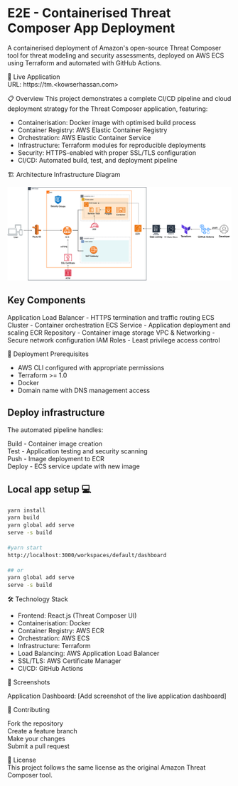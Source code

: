 # E2E - Containerised Threat Composer App Deployment 

A containerised deployment of Amazon's open-source Threat Composer tool for threat modeling and security assessments, deployed on AWS ECS using Terraform and automated with GitHub Actions.

🔗 Live Application  
URL: https://tm.<kowserhassan.com> 

📋 Overview
This project demonstrates a complete CI/CD pipeline and cloud deployment strategy for the Threat Composer application, featuring:

- Containerisation: Docker image with optimised build process
- Container Registry: AWS Elastic Container Registry
- Orchestration: AWS Elastic Container Service
- Infrastructure: Terraform modules for reproducible deployments
- Security: HTTPS-enabled with proper SSL/TLS configuration
- CI/CD: Automated build, test, and deployment pipeline

🏗️ Architecture
Infrastructure Diagram

![alt text](images/architecturaldiagram.png)

## Key Components

Application Load Balancer - HTTPS termination and traffic routing
ECS Cluster - Container orchestration
ECS Service - Application deployment and scaling
ECR Repository - Container image storage
VPC & Networking - Secure network configuration
IAM Roles - Least privilege access control

🚀 Deployment
Prerequisites

- AWS CLI configured with appropriate permissions
- Terraform >= 1.0
- Docker
- Domain name with DNS management access

## Deploy infrastructure

The automated pipeline handles:

Build - Container image creation  
Test - Application testing and security scanning  
Push - Image deployment to ECR  
Deploy - ECS service update with new image

## Local app setup 💻

```bash
yarn install
yarn build
yarn global add serve
serve -s build

#yarn start
http://localhost:3000/workspaces/default/dashboard

## or
yarn global add serve
serve -s build
```


🛠️ Technology Stack

- Frontend: React.js (Threat Composer UI)
- Containerisation: Docker
- Container Registry: AWS ECR
- Orchestration: AWS ECS
- Infrastructure: Terraform
- Load Balancing: AWS Application Load Balancer
- SSL/TLS: AWS Certificate Manager
- CI/CD: GitHub Actions

📸 Screenshots

Application Dashboard:
[Add screenshot of the live application dashboard]

🤝 Contributing

Fork the repository  
Create a feature branch  
Make your changes  
Submit a pull request

📄 License  
This project follows the same license as the original Amazon Threat Composer tool.